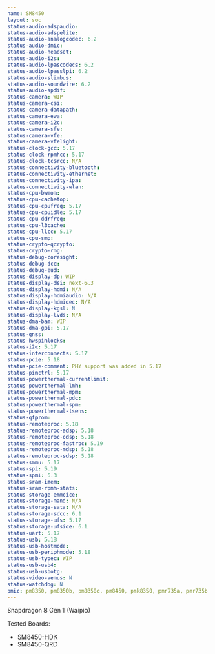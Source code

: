 ```yaml
---
name: SM8450
layout: soc
status-audio-adspaudio:
status-audio-adspelite:
status-audio-analogcodec: 6.2
status-audio-dmic:
status-audio-headset:
status-audio-i2s:
status-audio-lpascodecs: 6.2
status-audio-lpasslpi: 6.2
status-audio-slimbus:
status-audio-soundwire: 6.2
status-audio-spdif:
status-camera: WIP
status-camera-csi:
status-camera-datapath:
status-camera-eva:
status-camera-i2c:
status-camera-sfe:
status-camera-vfe:
status-camera-vfelight:
status-clock-gcc: 5.17
status-clock-rpmhcc: 5.17
status-clock-tcsrcc: N/A
status-connectivity-bluetooth:
status-connectivity-ethernet:
status-connectivity-ipa:
status-connectivity-wlan:
status-cpu-bwmon:
status-cpu-cachetop:
status-cpu-cpufreq: 5.17
status-cpu-cpuidle: 5.17
status-cpu-ddrfreq:
status-cpu-l3cache:
status-cpu-llcc: 5.17
status-cpu-smp:
status-crypto-qcrypto:
status-crypto-rng:
status-debug-coresight:
status-debug-dcc:
status-debug-eud:
status-display-dp: WIP
status-display-dsi: next-6.3
status-display-hdmi: N/A
status-display-hdmiaudio: N/A
status-display-hdmicec: N/A
status-display-kgsl: N
status-display-lvds: N/A
status-dma-bam: WIP
status-dma-gpi: 5.17
status-gnss:
status-hwspinlocks:
status-i2c: 5.17
status-interconnects: 5.17
status-pcie: 5.18
status-pcie-comment: PHY support was added in 5.17
status-pinctrl: 5.17
status-powerthermal-currentlimit:
status-powerthermal-lmh:
status-powerthermal-mpm:
status-powerthermal-pdc:
status-powerthermal-spm:
status-powerthermal-tsens:
status-qfprom:
status-remoteproc: 5.18
status-remoteproc-adsp: 5.18
status-remoteproc-cdsp: 5.18
status-remoteproc-fastrpc: 5.19
status-remoteproc-mdsp: 5.18
status-remoteproc-sdsp: 5.18
status-smmu: 5.17
status-spi: 5.19
status-spmi: 6.3
status-sram-imem:
status-sram-rpmh-stats:
status-storage-emmcice:
status-storage-nand: N/A
status-storage-sata: N/A
status-storage-sdcc: 6.1
status-storage-ufs: 5.17
status-storage-ufsice: 6.1
status-uart: 5.17
status-usb: 5.18
status-usb-hostmode:
status-usb-periphmode: 5.18
status-usb-typec: WIP
status-usb-usb4:
status-usb-usbotg:
status-video-venus: N
status-watchdog: N
pmic: pm8350, pm8350b, pm8350c, pm8450, pmk8350, pmr735a, pmr735b
---
```

Snapdragon 8 Gen 1 (Waipio)

Tested Boards:
- SM8450-HDK
- SM8450-QRD
